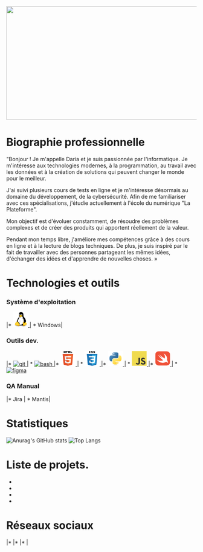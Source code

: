 <img src= https://cdn.prod.website-files.com/6201296d337c6b1b479363bf/646dd674d20db02bdf191cbe_les%2Bconventions%2Bde%2Bcodage.webp width="700" height="300"/> 

# Biographie professionnelle
"Bonjour ! Je m'appelle Daria et je suis passionnée par l'informatique. Je m'intéresse aux technologies modernes, à la programmation, au travail avec les données et à la création de solutions qui peuvent changer le monde pour le meilleur.

J'ai suivi plusieurs cours de tests en ligne et je m'intéresse désormais au domaine du développement, de la cybersécurité. Afin de me familiariser avec ces spécialisations, j'étudie actuellement à l'école du numérique "La Plateforme".

Mon objectif est d'évoluer constamment, de résoudre des problèmes complexes et de créer des produits qui apportent réellement de la valeur.

Pendant mon temps libre, j'améliore mes compétences grâce à des cours en ligne et à la lecture de blogs techniques. De plus, je suis inspiré par le fait de travailler avec des personnes partageant les mêmes idées, d'échanger des idées et d'apprendre de nouvelles choses. »

# Technologies et outils
### Système d'exploitation

|* <a href="https://www.linux.org/" target="_blank" rel="noreferrer"> <img src="https://raw.githubusercontent.com/devicons/devicon/master/icons/linux/linux-original.svg" alt="linux" width="40" height="40"/> </a> | * Windows|

### Outils dev.

|* <a href="https://git-scm.com/" target="_blank" rel="noreferrer"> <img src="https://www.vectorlogo.zone/logos/git-scm/git-scm-icon.svg" alt="git" width="40" height="40"/> </a>            | * <a href="https://www.gnu.org/software/bash/" target="_blank" rel="noreferrer"> <img src="https://www.vectorlogo.zone/logos/gnu_bash/gnu_bash-icon.svg" alt="bash" width="40" height="40"/> </a>              |*  <a href="https://www.w3.org/html/" target="_blank" rel="noreferrer"> <img src="https://raw.githubusercontent.com/devicons/devicon/master/icons/html5/html5-original-wordmark.svg" alt="html5" width="40" height="40"/> </a>                   | * <a href="https://www.w3schools.com/css/" target="_blank" rel="noreferrer"> <img src="https://raw.githubusercontent.com/devicons/devicon/master/icons/css3/css3-original-wordmark.svg" alt="css3" width="40" height="40"/> </a>                    |* <a href="https://www.python.org" target="_blank" rel="noreferrer"> <img src="https://raw.githubusercontent.com/devicons/devicon/master/icons/python/python-original.svg" alt="python" width="40" height="40"/> </a>                           | *  <a href="https://developer.mozilla.org/en-US/docs/Web/JavaScript" target="_blank" rel="noreferrer"> <img src="https://raw.githubusercontent.com/devicons/devicon/master/icons/javascript/javascript-original.svg" alt="javascript" width="40" height="40"/> </a>                               |* <a href="https://developer.apple.com/swift/" target="_blank" rel="noreferrer"> <img src="https://raw.githubusercontent.com/devicons/devicon/master/icons/swift/swift-original.svg" alt="swift" width="40" height="40"/> </a>                                   | * <a href="https://www.figma.com/" target="_blank" rel="noreferrer"> <img src="https://www.vectorlogo.zone/logos/figma/figma-icon.svg" alt="figma" width="40" height="40"/> </a> 

### QA Manual
|* Jira | * Mantis|

# Statistiques
![Anurag's GitHub stats](https://github-readme-stats.vercel.app/api?username=daria-marchenko-d&show_icons=true&theme=radical)       ![Top Langs](https://github-readme-stats.vercel.app/api/top-langs/?username=daria-marchenko-d&layout=compact)


# Liste de projets.
* 
* 
*
*

# Réseaux sociaux
|*         |*         |* |


<!--
**daria-marchenko-d/daria-marchenko-d** is a ✨ _special_ ✨ repository because its `README.md` (this file) appears on your GitHub profile.

Here are some ideas to get you started:

- 🔭 I’m currently working on ...
- 🌱 I’m currently learning ...
- 👯 I’m looking to collaborate on ...
- 🤔 I’m looking for help with ...
- 💬 Ask me about ...
- 📫 How to reach me: ...
- 😄 Pronouns: ...
- ⚡ Fun fact: ...
-->
